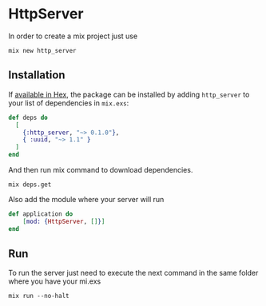 # HttpServer

In order to create a mix project just use

```
mix new http_server
```

## Installation

If [available in Hex](https://hex.pm/docs/publish), the package can be installed
by adding `http_server` to your list of dependencies in `mix.exs`:

```elixir
def deps do
  [
    {:http_server, "~> 0.1.0"},
    { :uuid, "~> 1.1" }
  ]
end
```
And then run mix command to download dependencies.

```
mix deps.get
```

Also add the module where your server will run 

```elixir
def application do
    [mod: {HttpServer, []}]
end
```

## Run

To run the server just need to execute the next command in the same folder where you have your mi.exs

```
mix run --no-halt
```